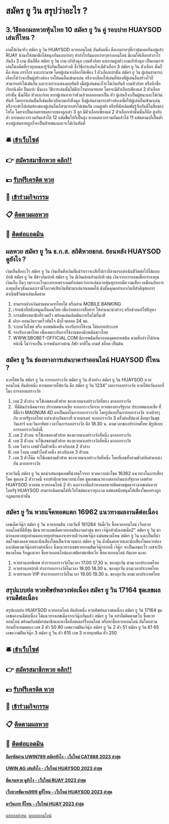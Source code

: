 # สมัคร ยู วิน สรุปว่าอะไร ?
## 3.วิธีออกผลหวยหุ้นไทย 10 สมัคร ยู วิน คู่ รอบบ่าย HUAYSOD เล่นที่ไหน ?
เกมได้เงินจริง สมัคร ยู วิน HUAYSOD หวยออนไลน์ อันดับหนึ่ง คือเกมง่ายๆที่เราคุ้นเคยกันอยู่แล้ว RUAY นำมาให้สมาชิกได้สนุกกันแบบง่ายๆ ทำกำไรกันแบบง่ายๆทางออนไลน์ มีเกมให้เลือกทำกำไรกันถึง 3 เกม นั่นก็คือ สมัคร ยู วิน เกม เป่ายิงฉุบ เกมหัวก้อย และเกมสูงต่ำ
เกมเป่ายิงฉุบ เป็นเกมการเล่นในอดีตที่เราทุกคนคงรู้จักกันเป็นอย่างดี ซึ่งวิธีการเล่นก็จะมีตัวเลือก 3 สมัคร ยู วิน ตัวเลือก นั่นก็คือ ค้อน กรรไกร และกระดาษ โดยผู้เล่นจะเลือกได้เพียง 1 ตัวเลือกเท่านั้น สมัคร ยู วิน ผู้เล่นสามารถเลือกได้ว่าจะเป็นผู้สร้างห้อง รอให้คนอื่นเข้ามาเล่น หรือจะเลือกไปเล่นที่ห้องที่ผู้เล่นอื่นสร้างไว้ก็สามารถทำได้เช่นกัน และระบบจะแสดงผลทันที เมื่อผู้เล่นชนะก็จะได้เงินทันที
เกมหัวก้อย หรืออีกชื่อเรียกนึงคือ ปั่นแปะ นั่นเอง วิธีการเล่นนั้นไม่มีอะไรมากมายเลย โดยจะมีตัวเลือกเพียงแค่ 2 ตัวเลือกเท่านั้น นั่นก็คือ หัวและก้อย หากผู้เล่นทายว่าหัวแล้วผลออกมาเป็น หัว ผู้เล่นก็จะเป็นผู้ชนะและได้เงินทันที โดยการเล่นนั้นก็เช่นเดียวกับเกมเป่ายิ้งฉุบ ซึ่งผู้เล่นสามารถสร้างห้องเพื่อให้ผู้เล่นอื่นเข้ามาเล่น หรือจะเข้าไปเล่นห้องของผู้เล่นอื่นก็สามารถทำได้เช่นกัน
เกมสูงต่ำ หรือที่นักเดิมพันรู้จักกันดีในชื่อของ ไฮโล โดยจะเป็นเกมทายผลบวกของลูกเต๋า 3 ลูก มีตัวเลือกเพียงแค่ 2 ตัวเลือกเท่านั้นนั้นก็คือ สูงกับต่ำ หากผลบวกรวมกันแล้วได้ 12 แต้มขึ้นไปก็เป็นสูง หากผลบวกรวมกันแล้วได้ 11 แต้มลงมาก็เป็นต่ำ หากผู้เล่นทายถูกก็จะเป็นฝ่ายชนะและจะได้เงินทันที

## 🛎 [เข้าเว็บไซต์](https://bit.ly/3BG5bNw)
## 👉 [สมัครสมาชิกหวย คลิก!!](https://bit.ly/3BG5bNw)
## 💵 [รับฟรีเครดิต หวย](https://bit.ly/3C3mvgS)
## 👑 [เข้าร่วมกิจกรรม](https://bit.ly/3C3mvgS)
## 📋 [ติดตามผลหวย](https://bit.ly/3C3mvgS)
## 📱 [ติดต่อแอดมิน](https://bit.ly/3C3mvgS)

## ผลหวย สมัคร ยู วิน ธ.ก.ส. สถิติหวยธกส. ย้อนหลัง HUAYSOD ดูยังไง ?
เงินเย็นคืออะไร สมัคร ยู วิน เงินเย็นคือเงินที่แม้ว่าเราจะเสียไปเราก็สามารถดำเนินชีวิตต่อไปได้แบบปกติ สมัคร ยู วิน มีข้าวกินปกติ สมัคร ยู วิน มีเงินผ่อนบ้านปกติ เช่น เงินจากการออมเพื่อการลงทุน เงินเก็บ อื่นๆ เพราะอะไรนะเหรอเพราะผมย้ำเสมอว่าการเล่นหวยหุ้นทุกรอบมีความเสี่ยง เหมือนกับการลงทุนอื่นๆนั่นแหละเรามีโอกาศเสียเงินที่นำมาเล่นจนหมดได้ ดังนั้นคุณอย่าเอาเงินที่สำคัญต่อการดำเนินชีวิตมาเล่นเด็ดขาด
1. สามารถฝากเงินผ่านธนาคารไทยได้ หรือผ่าน MOBILE BANKING
2. เจ้าหน้าที่สนับสนุนเป็นคนไทย เพื่อง่ายต่อการสื่อสาร ให้คำแนะนำต่างๆ หรือช่วยแก้ไขปัญหา
3. การสมัครสมาชิกที่รวดเร็ว พร้อมเล่นเดิมพันภายในไม่กี่นาที
4. ฝาก-ถอนเงินรวดเร็วทันใจ ฉับไวตลอด 24 ชม.
5. ระบบเว็บไซต์ หรือ แอพพลิเคชั่น รองรับการใช้งาน ได้หลายประเภท
6. รองรับภาษาไทย เพื่อเหมาะกับการใช้งานของนักพนันชาวไทย
7. WWW.SBOBET-OFFICIAL.COM มีการพนันที่ครอบคลุมหลายชนิด ตามที่กล่าวไปก่อนหน้านี้ ไม่ว่าจะเป็น การพนันทางด้าน กีฬา คาสิโน เกมส์ สล็อต เป็นต้น

## สมัคร ยู วิน ช่องทางการเล่นบาคาร่าออนไลน์ HUAYSOD ที่ไหน ?
หวยไต้หวัน สมัคร ยู วิน การออกรางวัล สมัคร ยู วิน ตัวอย่าง สมัคร ยู วิน HUAYSOD หวยออนไลน์ อันดับหนึ่ง หากผลหวยไต้หวัน คือ สมัคร ยู วิน 1234″
ผลการออกรางวัล
หวยไต้หวันออกกี่โมง
การออกผลรางวัล
1. เลข 2 ตัวล่าง จะใช้เลขสองตัวท้าย ของหวยมาเลย์รางวัลที่สอง มาออกรางวัล
2.  ที่มีต้นกำเนิดมาจาก ประเทศมาเลเซีย จะออกรางวัลจาก หวยของทางรัฐบาล ประเทศมาเลเซีย ที่มีชื่อว่า MAGNUM 4D มาเป็นผลในการออกราางวัล โดยรูปแบบในการออกรางวัล จะคล้ายๆกับ หวยรัฐบาลไทย แต่จะต่างกันตรงที่ หวยมาเลย์ จะออกรางวัล 3 ครั้งต่อสัปดาห์ คือทุกวันพุธ วันเสาร์ และวันอาทิตย์ เวลาในการออกรางวัล คือ 18.30 น. ตามเวลาของประเทศไทย มีรูปแบบการออกรางวัลดังนี้
3. เลข 2 ตัวบน จะใช้เลขสองตัวท้าย ของหวยมาเลย์รางวัลที่หนึ่ง มาออกรางวัล
4. เลข 3 ตัวบน จะใช้เลขสามตัวท้าย ของหวยมาเลย์รางวัลที่หนึ่ง มาออกรางวัล
5. เลข วิ่งล่าง เลขตัวใดตัวหนึ่ง ตรงกับเลข 2 ตัวล่าง
6. เลข วิ่งบน เลขตัวใดตัวหนึ่ง ตรงกับเลข 3 ตัวบน
7. เลข 3 ตัวโต๊ด จะใช้เลขสามตัวท้าย ของหวยมาเลย์รางวัลที่หนึ่ง โดยที่เลขทั้งสามตัวสลับตำแหน่งกัน มาออกรางวัล

หวยวันนี้ สมัคร ยู วิน ขอนำเสนอชุดเลขที่น่าสนใจจาก หวยควายนำโชค 16362 แนวทางในการเสี่ยงโชค ชุดเลข 2 ตัวงวดนี้ จากสำนักหวยควายนำโชค ชุดเลขแนวทางสลากกินแบ่งรัฐบาล เลขท้าย HUAYSOD หวยสด หวยออนไลน์ 2 ตัว นอกจากนี้แล้วหากคอหวยติดตามชุดตารางเลขเด่นหวยไทยรัฐ HUAYSOD สามารถติดตามได้ที่เว็บไซต์ของเราทุกงวด แต่ขอสนับสนุนให้เสี่ยงโชคอย่างถูกกฎหมายเท่านั้น

## สมัคร ยู วิน หวยแจ๊คพอตแตก 16962 แนวทางผลงานดีต่อเนื่อง
เลขเด็ดเจ๊นุ๊ก สมัคร ยู วิน หวยออมสิน งวดวันที่ 161264
วันนี้เว็บ ซื้อหวยออนไลน์ เว็บหวยออนไลน์ที่ดีที่สุด มีแนวทางเลขเด็ดหวยออมสินงวดล่าสุด ของ เจ๊นุ๊กสำนักเลขเด็ด2″ สมัคร ยู วิน มาฝากคอหวยทุกท่านคอหวยทุกท่านคงจะทราบดีว่าเลขเจ๊นุ๊ก แม่นขนาดไหน สมัคร ยู วิน และเป็นที่น่าสนใจของคอหวยและนักเสี่ยงโชคเป็นจำนวนมาก สมัคร ยู วิน ดังนั้นคอหวยและนักเสี่ยงโชคควรส่องและติดตามเจ๊นุ๊กอย่างต่อเนื่อง ซึ่งแนวทางเลขหวยออมสินเจ๊นุ๊กรอบนี้ เจ๊นุ๊ก จะเป็นเลขอะไร เลขจะปังขนาดไหน รีบดูและหา ซื้อหวยออนไลน์และสมัครสมาชิกเว็บ ซื้อหวยออนไลน์ กันเลย นะคะ
1. หวยฮานอยพิเศษ ทำการออกรางวัลในเวลา 17.00 17.30 น. ของทุกวัน ตามเวลาประเทศไทย
2. หวยฮานอยปกติ ทำการออกรางวัลในเวลา 18.00 18.30 น. ของทุกวัน ตามเวลาประเทศไทย
3. หวยฮานอย VIP ทำการออกรางวัลในเวลา 19.00 19.30 น. ของทุกวัน ตามเวลาประเทศไทย

## สรุปแบบย่อ หวยศิษย์หลวงพ่อเนื่อง สมัคร ยู วิน 17164 ชุดเลขผลงานดีต่อเนื่อง
สรุปแบบย่อ HUAYSOD หวยออนไลน์ อันดับหนึ่ง หวยศิษย์หลวงพ่อเนื่อง สมัคร ยู วิน 17164 ชุดเลขผลงานดีต่อเนื่อง ได้แนวทางเลขเด็ดจากเจ๊นุ๊กกันแล้ว สมัคร ยู วิน อย่าลืมติดตามเว็บ ซื้อหวยออนไลน์ พร้อมกับสมัครสมาชิกและหาซื้อล็อตเตอร์รี่ออนไลน์ หรือหาซื้อหวยออนไลน์ กันโดยด่วนก่อนที่จะหมดแผง
เลข 2 ตัว 50 80
เลขความฝันเจ๊นุ๊ก สมัคร ยู วิน 2 ตัว 51 สมัคร ยู วิน 61 65
เลขความฝันเจ๊นุ๊ก 3 สมัคร ยู วิน ตัว 615
เลข 3 หวยทุกชนิด ตัว 250

## 🛎 [เข้าเว็บไซต์](https://bit.ly/3BG5bNw)
## 👉 [สมัครสมาชิกหวย คลิก!!](https://bit.ly/3BG5bNw)
## 💵 [รับฟรีเครดิต หวย](https://bit.ly/3C3mvgS)
## 👑 [เข้าร่วมกิจกรรม](https://bit.ly/3C3mvgS)
## 📋 [ติดตามผลหวย](https://bit.ly/3C3mvgS)
## 📱 [ติดต่อแอดมิน](https://bit.ly/3C3mvgS)

#### [ลืมรหัสผ่าน UWIN789 สมัครยังไง - เว็บใหม่ CAT888 2023 ล่าสุด](https://atom.io/themes/ลืมรหัสผ่าน%20uwin789%20สมัครยังไง%20-%20เว็บใหม่%20cat888%202023%20ล่าสุด)
#### [UWIN AG เล่นยังไง - เว็บใหม่ HUAYSOD 2023 ล่าสุด](https://atom.io/themes/uwin%20ag%20เล่นยังไง%20-%20เว็บใหม่%20huaysod%202023%20ล่าสุด)
#### [ชัดเจนหวย ดูยังไง - เว็บใหม่ RUAY 2023 ล่าสุด](https://atom.io/themes/ชัดเจนหวย%20ดูยังไง%20-%20เว็บใหม่%20ruay%202023%20ล่าสุด)
#### [เว็บหวยชัดเจน999 ดูที่ไหน - เว็บใหม่ HUAYSOD 2023 ล่าสุด](https://atom.io/themes/เว็บหวยชัดเจน999%20ดูที่ไหน%20-%20เว็บใหม่%20huaysod%202023%20ล่าสุด)
#### [มาวินเบท ที่ไหน - เว็บใหม่ HUAY 2023 ล่าสุด](https://atom.io/themes/มาวินเบท%20ที่ไหน%20-%20เว็บใหม่%20huay%202023%20ล่าสุด)

[ผลบอลล่าสุด](https://siamsport.tv "ผลบอลล่าสุด"), [ดูบอลออนไลน์](https://siamsport.tv/ดูบอลสด "ดูบอลออนไลน์")